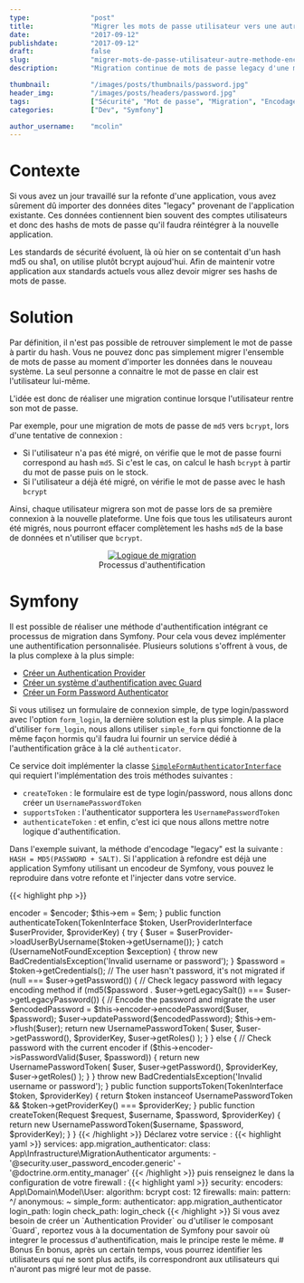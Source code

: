 ```yaml
---
type:               "post"
title:              "Migrer les mots de passe utilisateur vers une autre méthode d'encodage avec Symfony"
date:               "2017-09-12"
publishdate:        "2017-09-12"
draft:              false
slug:               "migrer-mots-de-passe-utilisateur-autre-methode-encodage-symfony"
description:        "Migration continue de mots de passe legacy d'une méthode d'encodage à une autre dans Symfony. Par exemple, migrer de md5 vers bcrypt."

thumbnail:          "/images/posts/thumbnails/password.jpg"
header_img:         "/images/posts/headers/password.jpg"
tags:               ["Sécurité", "Mot de passe", "Migration", "Encodage", "Symfony", "PHP"]
categories:         ["Dev", "Symfony"]

author_username:    "mcolin"
---
```


# Contexte

Si vous avez un jour travaillé sur la refonte d'une application, vous avez sûrement dû importer des données dites "legacy" provenant de l'application existante. Ces données contiennent bien souvent des comptes utilisateurs et donc des hashs de mots de passe qu'il faudra réintégrer à la nouvelle application.

Les standards de sécurité évoluent, là où hier on se contentait d'un hash md5 ou sha1, on utilise plutôt bcrypt aujoud'hui. Afin de maintenir votre application aux standards actuels vous allez devoir migrer ses hashs de mots de passe.

# Solution

Par définition, il n'est pas possible de retrouver simplement le mot de passe à partir du hash. Vous ne pouvez donc pas simplement migrer l'ensemble de mots de passe au moment d'importer les données dans le nouveau système. La seul personne a connaitre le mot de passe en clair est l'utilisateur lui-même.

L'idée est donc de réaliser une migration continue lorsque l'utilisateur rentre son mot de passe.

Par exemple, pour une migration de mots de passe de `md5` vers `bcrypt`, lors d'une tentative de connexion :

- Si l'utilisateur n'a pas été migré, on vérifie que le mot de passe fourni correspond au hash `md5`. Si c'est le cas, on calcul le hash `bcrypt` à partir du mot de passe puis on le stock.
- Si l'utilisateur a déjà été migré, on vérifie le mot de passe avec le hash `bcrypt`

Ainsi, chaque utilisateur migrera son mot de passe lors de sa première connexion à la nouvelle plateforme. Une fois que tous les utilisateurs auront été migrés, nous pourront effacer complètement les hashs `md5` de la base de données et n'utiliser que `bcrypt`.

<figure style="text-align: center;">
    <a href="/images/posts/2017/password-encoding-switch.png">
        <img src="/images/posts/2017/password-encoding-switch.png" style="max-width: 600px;" alt="Logique de migration" />
    </a>
    <figcaption>Processus d'authentification</figcaption>
</figure>

# Symfony

Il est possible de réaliser une méthode d'authentification intégrant ce processus de migration dans Symfony. Pour cela vous devez implémenter une authentification personnalisée. Plusieurs solutions s'offrent à vous, de la plus complexe à la plus simple:

* [Créer un Authentication Provider](http://symfony.com/doc/current/security/custom_authentication_provider.html)
* [Créer un système d'authentification avec Guard](http://symfony.com/doc/current/security/guard_authentication.html)
* [Créer un Form Password Authenticator](http://symfony.com/doc/current/security/custom_password_authenticator.html)

Si vous utilisez un formulaire de connexion simple, de type login/password avec l'option `form_login`, la dernière solution est la plus simple. A la place d'utiliser `form_login`, nous allons utiliser `simple_form` qui fonctionne de la même façon hormis qu'il faudra lui fournir un service dédié à l'authentification grâce à la clé `authenticator`.

Ce service doit implémenter la classe [`SimpleFormAuthenticatorInterface`](http://api.symfony.com/3.0/Symfony/Component/Security/Http/Authentication/SimpleFormAuthenticatorInterface.html) qui requiert l'implémentation des trois méthodes suivantes :

* `createToken` : le formulaire est de type login/password, nous allons donc créer un `UsernamePasswordToken`
* `supportsToken` : l'authenticator supportera les `UsernamePasswordToken`
* `authenticateToken` : et enfin, c'est ici que nous allons mettre notre logique d'authentification.

Dans l'exemple suivant, la méthode d'encodage "legacy" est la suivante : `HASH = MD5(PASSWORD + SALT)`. Si l'application à refondre est déjà une application Symfony utilisant un encodeur de Symfony, vous pouvez le reproduire dans votre refonte et l'injecter dans votre service.

{{< highlight php >}}
<?php

namespace App\Infrastructure;

class MigrationAuthenticator implements SimpleFormAuthenticatorInterface
{
    private $encoder, $em;

    public function __construct(UserPasswordEncoderInterface $encoder, EntityManager $em)
    {
        $this->encoder = $encoder;
        $this->em      = $em;
    }

    public function authenticateToken(TokenInterface $token, UserProviderInterface $userProvider, $providerKey)
    {
        try {
            $user = $userProvider->loadUserByUsername($token->getUsername());
        } catch (UsernameNotFoundException $exception) {
            throw new BadCredentialsException('Invalid username or password');
        }

        $password = $token->getCredentials();

        // The user hasn't password, it's not migrated
        if (null === $user->getPassword()) {
            // Check legacy password with legacy encoding method
            if (md5($password . $user->getLegacySalt()) === $user->getLegacyPassword()) {

                // Encode the password and migrate the user
                $encodedPassword = $this->encoder->encodePassword($user, $password);
                $user->updatePassword($encodedPassword);
                $this->em->flush($user);

                return new UsernamePasswordToken(
                    $user,
                    $user->getPassword(),
                    $providerKey,
                    $user->getRoles()
                );
            }
        } else {
            // Check password with the current encoder
            if ($this->encoder->isPasswordValid($user, $password)) {
                return new UsernamePasswordToken(
                    $user,
                    $user->getPassword(),
                    $providerKey,
                    $user->getRoles()
                );
            }
        }

        throw new BadCredentialsException('Invalid username or password');
    }

    public function supportsToken(TokenInterface $token, $providerKey)
    {
        return $token instanceof UsernamePasswordToken
            && $token->getProviderKey() === $providerKey;
    }

    public function createToken(Request $request, $username, $password, $providerKey)
    {
        return new UsernamePasswordToken($username, $password, $providerKey);
    }
}
{{< /highlight >}}

Déclarez votre service :

{{< highlight yaml >}}
services:
    app.migration_authenticator:
        class: App\Infrastructure\MigrationAuthenticator
        arguments:
            - '@security.user_password_encoder.generic'
            - '@doctrine.orm.entity_manager'
{{< /highlight >}}

puis renseignez le dans la configuration de votre firewall :

{{< highlight yaml >}}
security:
    encoders:
        App\Domain\Model\User:
            algorithm: bcrypt
            cost:      12
    firewalls:
        main:
            pattern: ^/
            anonymous: ~
            simple_form:
                authenticator: app.migration_authenticator
                login_path: login
                check_path: login_check
{{< /highlight >}}

Si vous avez besoin de créer un `Authentication Provider` ou d'utiliser le composant `Guard`, reportez vous à la documentation de Symfony pour savoir où integrer le processus d'authentification, mais le principe reste le même.

# Bonus

En bonus, après un certain temps, vous pourrez identifier les utilisateurs qui ne sont plus actifs, ils correspondront aux utilisateurs qui n'auront pas migré leur mot de passe.

